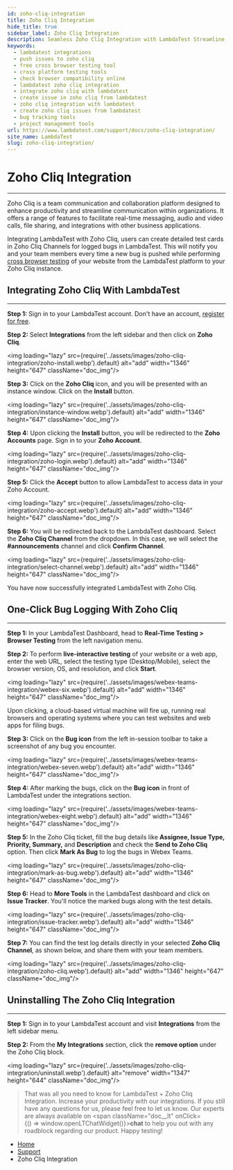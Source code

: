 ```yaml
---
id: zoho-cliq-integration
title: Zoho Cliq Integration
hide_title: true
sidebar_label: Zoho Cliq Integration
description: Seamless Zoho Cliq Integration with LambdaTest Streamline Bug Management Effortlessly. Get real-time bug notifications in your Zoho Cliq Channels.
keywords:
  - lambdatest integrations
  - push issues to zoho cliq
  - free cross browser testing tool
  - cross platform testing tools
  - check browser compatibility online
  - lambdatest zoho cliq integration
  - integrate zoho cliq with lambdatest
  - create issue in zoho cliq from lambdatest
  - zoho cliq integration with lambdatest
  - create zoho cliq issues from lambdatest
  - bug tracking tools
  - project management tools
url: https://www.lambdatest.com/support/docs/zoho-cliq-integration/
site_name: LambdaTest
slug: zoho-cliq-integration/
---
```


<script type="application/ld+json"
      dangerouslySetInnerHTML={{ __html: JSON.stringify({
       "@context": "https://schema.org",
        "@type": "BreadcrumbList",
        "itemListElement": [{
          "@type": "ListItem",
          "position": 1,
          "name": "LambdaTest",
          "item": "https://www.lambdatest.com"
        },{
          "@type": "ListItem",
          "position": 2,
          "name": "Support",
          "item": "https://www.lambdatest.com/support/docs/"
        },{
          "@type": "ListItem",
          "position": 3,
          "name": "Zoho Cliq Integration",
          "item": "https://www.lambdatest.com/support/docs/zoho-cliq-integration/"
        }]
      })
    }}
></script>

# Zoho Cliq Integration
***

Zoho Cliq is a team communication and collaboration platform designed to enhance productivity and streamline communication within organizations. It offers a range of features to facilitate real-time messaging, audio and video calls, file sharing, and integrations with other business applications.


Integrating LambdaTest with Zoho Cliq, users can create detailed test cards in Zoho Cliq Channels for logged bugs in LambdaTest. This will notify you and your team members every time a new bug is pushed while performing [cross browser testing](https://www.lambdatest.com) of your website from the LambdaTest platform to your Zoho Cliq instance.

<div className="ytframe"> 
<div className="youtube" data-embed="GSSvxCZ_ysE">
    <div className="play-button"></div>
</div>
</div>


## Integrating Zoho Cliq With LambdaTest
***

**Step 1:** Sign in to your LambdaTest account. Don't have an account, [register for free](https://accounts.lambdatest.com/register).

**Step 2:** Select **Integrations** from the left sidebar and then click on **Zoho Cliq**.

<img loading="lazy" src={require('../assets/images/zoho-cliq-integration/zoho-install.webp').default} alt="add" width="1346" height="647" className="doc_img"/>

**Step 3:** Click on the **Zoho Cliq** icon, and you will be presented with an instance window. Click on the **Install** button.

<img loading="lazy" src={require('../assets/images/zoho-cliq-integration/instance-window.webp').default} alt="add" width="1346" height="647" className="doc_img"/>

**Step 4:** Upon clicking the **Install** button, you will be redirected to the **Zoho Accounts** page. Sign in to your **Zoho Account**.

<img loading="lazy" src={require('../assets/images/zoho-cliq-integration/zoho-login.webp').default} alt="add" width="1346" height="647" className="doc_img"/>

**Step 5:** Click the **Accept** button to allow LambdaTest to access data in your Zoho Account. 

<img loading="lazy" src={require('../assets/images/zoho-cliq-integration/zoho-accept.webp').default} alt="add" width="1346" height="647" className="doc_img"/>

**Step 6:** You will be redirected back to the LambdaTest dashboard. Select the **Zoho Cliq Channel** from the dropdown. In this case, we will select the **#announcements** channel and click **Confirm Channel**.

<img loading="lazy" src={require('../assets/images/zoho-cliq-integration/select-channel.webp').default} alt="add" width="1346" height="647" className="doc_img"/>

You have now successfully integrated LambdaTest with Zoho Cliq. 

## One-Click Bug Logging With Zoho Cliq
***

**Step 1:** In your LambdaTest Dashboard, head to **Real-Time Testing > Browser Testing** from the left navigation menu.

**Step 2:** To perform **live-interactive testing** of your website or a web app, enter the web URL, select the testing type (Desktop/Mobile), select the browser version, OS, and resolution, and click **Start**.

<img loading="lazy" src={require('../assets/images/webex-teams-integration/webex-six.webp').default} alt="add" width="1346" height="647" className="doc_img"/>

Upon clicking, a cloud-based virtual machine will fire up, running real browsers and operating systems where you can test websites and web apps for filing bugs.

**Step 3:** Click on the **Bug icon** from the left in-session toolbar to take a screenshot of any bug you encounter. 

<img loading="lazy" src={require('../assets/images/webex-teams-integration/webex-seven.webp').default} alt="add" width="1346" height="647" className="doc_img"/>

**Step 4:** After marking the bugs, click on the **Bug icon** in front of LambdaTest under the integrations section.

<img loading="lazy" src={require('../assets/images/webex-teams-integration/webex-eight.webp').default} alt="add" width="1346" height="647" className="doc_img"/>

**Step 5:** In the Zoho Cliq ticket, fill the bug details like **Assignee, Issue Type, Priority, Summary,** and **Description** and check the **Send to Zoho Cliq** option. Then click **Mark As Bug** to log the bugs in Webex Teams.

<img loading="lazy" src={require('../assets/images/zoho-cliq-integration/mark-as-bug.webp').default} alt="add" width="1346" height="647" className="doc_img"/>

**Step 6:** Head to **More Tools** in the LambdaTest dashboard and click on **Issue Tracker**. You'll notice the marked bugs along with the test details.

<img loading="lazy" src={require('../assets/images/zoho-cliq-integration/issue-tracker.webp').default} alt="add" width="1346" height="647" className="doc_img"/>

**Step 7:** You can find the test log details directly in your selected **Zoho Cliq Channel**, as shown below, and share them with your team members.  

<img loading="lazy" src={require('../assets/images/zoho-cliq-integration/zoho-cliq.webp').default} alt="add" width="1346" height="647" className="doc_img"/>


## Uninstalling The Zoho Cliq Integration

***

**Step 1:** Sign in to your LambdaTest account and visit **Integrations** from the left sidebar menu.

**Step 2:** From the **My Integrations** section, click the **remove option** under the Zoho Cliq block.

<img loading="lazy" src={require('../assets/images/zoho-cliq-integration/uninstall.webp').default} alt="remove" width="1347" height="644" className="doc_img"/>

> That was all you need to know for LambdaTest + Zoho Cliq Integration. Increase your productivity with our integrations. If you still have any questions for us, please feel free to let us know. Our experts are always available on <span className="doc__lt" onClick={() => window.openLTChatWidget()}>**chat**</span> to help you out with any roadblock regarding our product. Happy testing!

<nav aria-label="breadcrumbs">
  <ul className="breadcrumbs">
    <li className="breadcrumbs__item">
      <a className="breadcrumbs__link" href="https://www.lambdatest.com">
        Home
      </a>
    </li>
    <li className="breadcrumbs__item">
      <a className="breadcrumbs__link" target="_self" href="https://www.lambdatest.com/support/docs/">
        Support
      </a>
    </li>
    <li className="breadcrumbs__item breadcrumbs__item--active">
      <span className="breadcrumbs__link">
        Zoho Cliq Integration
      </span>
    </li>
  </ul>
</nav>